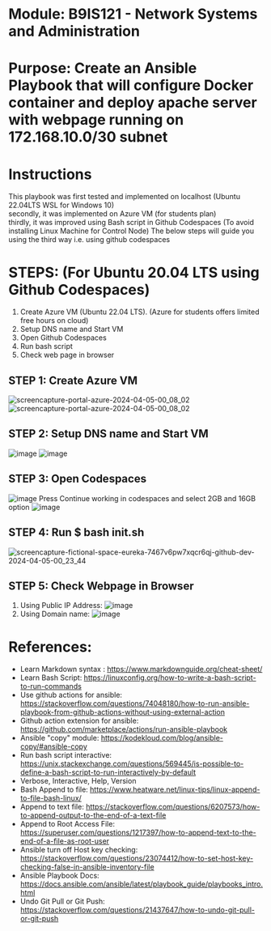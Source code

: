# Module: B9IS121 - Network Systems and Administration
# Purpose: Create an Ansible Playbook that will configure Docker container and deploy apache server with webpage running on 172.168.10.0/30 subnet

# Instructions
This playbook was first tested and implemented on localhost (Ubuntu 22.04LTS WSL for Windows 10)  
secondly, it was implemented on Azure VM (for students plan)  
thirdly, it was improved using Bash script in Github Codespaces (To avoid installing Linux Machine for Control Node) 
The below steps will guide you using the third way i.e. using github codespaces

# STEPS: (For Ubuntu 20.04 LTS using Github Codespaces)
1. Create Azure VM (Ubuntu 22.04 LTS). (Azure for students offers limited free hours on cloud)
2. Setup DNS name and Start VM
3. Open Github Codespaces
4. Run bash script
5. Check web page in browser

## STEP 1: Create Azure VM
![screencapture-portal-azure-2024-04-05-00_08_02](https://github.com/ImHimanshuAnand/B9IS121_2324_TMD2/assets/93127466/3459eeb2-b663-433a-8804-c8d15e2b7c5a)
![screencapture-portal-azure-2024-04-05-00_08_02](https://github.com/ImHimanshuAnand/B9IS121_2324_TMD2/assets/93127466/d2797197-de9a-4f3a-908c-9bae308f7f1a)

## STEP 2: Setup DNS name and Start VM
![image](https://github.com/ImHimanshuAnand/B9IS121_2324_TMD2/assets/93127466/be0e49ff-2804-499d-9ca8-f6ed3f57fb5e)
![image](https://github.com/ImHimanshuAnand/B9IS121_2324_TMD2/assets/93127466/8722dd83-697e-4730-a1a4-11e3ee83b50d)

## STEP 3: Open Codespaces
![image](https://github.com/ImHimanshuAnand/B9IS121_2324_TMD2/assets/93127466/c7a9a50f-ec9e-4302-9dde-7c4039f1fde9)
Press Continue working in codespaces and select 2GB and 16GB option
![image](https://github.com/ImHimanshuAnand/B9IS121_2324_TMD2/assets/93127466/8dd5252f-4d35-42c9-b728-140a88ae6436)

## STEP 4: Run $ bash init.sh
![screencapture-fictional-space-eureka-7467v6pw7xqcr6qj-github-dev-2024-04-05-00_23_44](https://github.com/ImHimanshuAnand/B9IS121_2324_TMD2/assets/93127466/e0e19a9c-8a41-4e83-b939-9dbf051774c2)

## STEP 5: Check Webpage in Browser
1. Using Public IP Address:
![image](https://github.com/ImHimanshuAnand/B9IS121_2324_TMD2/assets/93127466/f3b68fc2-7074-477a-be48-a39d747aa9a4)
2. Using Domain name:
![image](https://github.com/ImHimanshuAnand/B9IS121_2324_TMD2/assets/93127466/f3f226c0-abc5-4544-b718-534671f85b90)


# References:
- Learn Markdown syntax : https://www.markdownguide.org/cheat-sheet/
- Learn Bash Script: https://linuxconfig.org/how-to-write-a-bash-script-to-run-commands 
- Use github actions for ansible: https://stackoverflow.com/questions/74048180/how-to-run-ansible-playbook-from-github-actions-without-using-external-action
- Github action extension for ansible: https://github.com/marketplace/actions/run-ansible-playbook
- Ansible "copy" module: https://kodekloud.com/blog/ansible-copy/#ansible-copy
- Run bash script interactive: https://unix.stackexchange.com/questions/569445/is-possible-to-define-a-bash-script-to-run-interactively-by-default
- Verbose, Interactive, Help, Version
- Bash Append to file: https://www.heatware.net/linux-tips/linux-append-to-file-bash-linux/
- Append to text file: https://stackoverflow.com/questions/6207573/how-to-append-output-to-the-end-of-a-text-file
- Append to Root Access File: https://superuser.com/questions/1217397/how-to-append-text-to-the-end-of-a-file-as-root-user
- Ansible turn off Host key checking: https://stackoverflow.com/questions/23074412/how-to-set-host-key-checking-false-in-ansible-inventory-file
- Ansible Playbook Docs: https://docs.ansible.com/ansible/latest/playbook_guide/playbooks_intro.html
- Undo Git Pull or Git Push: https://stackoverflow.com/questions/21437647/how-to-undo-git-pull-or-git-push
